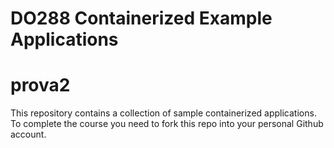 # DO288 Containerized Example Applications
# prova2
This repository contains a collection of sample containerized applications.  To complete the course you need to fork this repo into your personal Github account.
